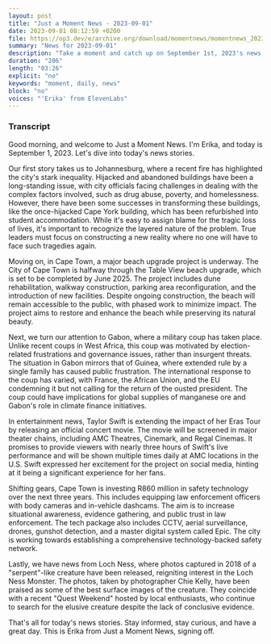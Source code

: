 ```yaml
---
layout: post
title: "Just a Moment News - 2023-09-01"
date: 2023-09-01 08:12:59 +0200
file: https://op3.dev/e/archive.org/download/momentnews/momentnews_2023-09-01.mp3
summary: "News for 2023-09-01"
description: "Take a moment and catch up on September 1st, 2023's news."
duration: "206"
length: "03:26"
explicit: "no"
keywords: "moment, daily, news"
block: "no"
voices: "'Erika' from ElevenLabs"
---
```


### Transcript

Good morning, and welcome to Just a Moment News. I'm Erika, and today is September 1, 2023. Let's dive into today's news stories.

Our first story takes us to Johannesburg, where a recent fire has highlighted the city's stark inequality. Hijacked and abandoned buildings have been a long-standing issue, with city officials facing challenges in dealing with the complex factors involved, such as drug abuse, poverty, and homelessness. However, there have been some successes in transforming these buildings, like the once-hijacked Cape York building, which has been refurbished into student accommodation. While it's easy to assign blame for the tragic loss of lives, it's important to recognize the layered nature of the problem. True leaders must focus on constructing a new reality where no one will have to face such tragedies again.

Moving on, in Cape Town, a major beach upgrade project is underway. The City of Cape Town is halfway through the Table View beach upgrade, which is set to be completed by June 2025. The project includes dune rehabilitation, walkway construction, parking area reconfiguration, and the introduction of new facilities. Despite ongoing construction, the beach will remain accessible to the public, with phased work to minimize impact. The project aims to restore and enhance the beach while preserving its natural beauty.

Next, we turn our attention to Gabon, where a military coup has taken place. Unlike recent coups in West Africa, this coup was motivated by election-related frustrations and governance issues, rather than insurgent threats. The situation in Gabon mirrors that of Guinea, where extended rule by a single family has caused public frustration. The international response to the coup has varied, with France, the African Union, and the EU condemning it but not calling for the return of the ousted president. The coup could have implications for global supplies of manganese ore and Gabon's role in climate finance initiatives.

In entertainment news, Taylor Swift is extending the impact of her Eras Tour by releasing an official concert movie. The movie will be screened in major theater chains, including AMC Theatres, Cinemark, and Regal Cinemas. It promises to provide viewers with nearly three hours of Swift's live performance and will be shown multiple times daily at AMC locations in the U.S. Swift expressed her excitement for the project on social media, hinting at it being a significant experience for her fans.

Shifting gears, Cape Town is investing R860 million in safety technology over the next three years. This includes equipping law enforcement officers with body cameras and in-vehicle dashcams. The aim is to increase situational awareness, evidence gathering, and public trust in law enforcement. The tech package also includes CCTV, aerial surveillance, drones, gunshot detection, and a master digital system called Epic. The city is working towards establishing a comprehensive technology-backed safety network.

Lastly, we have news from Loch Ness, where photos captured in 2018 of a "serpent"-like creature have been released, reigniting interest in the Loch Ness Monster. The photos, taken by photographer Chie Kelly, have been praised as some of the best surface images of the creature. They coincide with a recent "Quest Weekend" hosted by local enthusiasts, who continue to search for the elusive creature despite the lack of conclusive evidence.

That's all for today's news stories. Stay informed, stay curious, and have a great day. This is Erika from Just a Moment News, signing off.
